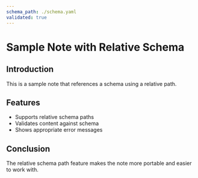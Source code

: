 ```yaml
---
schema_path: ./schema.yaml
validated: true
---
```


# Sample Note with Relative Schema

## Introduction
This is a sample note that references a schema using a relative path.

## Features
- Supports relative schema paths
- Validates content against schema
- Shows appropriate error messages

## Conclusion
The relative schema path feature makes the note more portable and easier to work with.